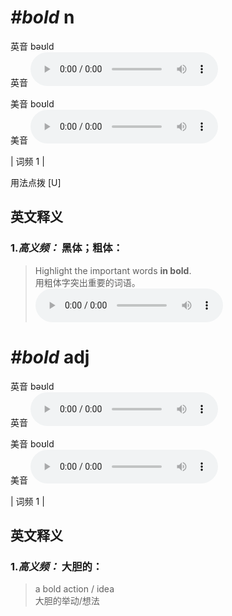 # ***\#bold*** n
英音 bəʊld  
英音
<audio src="./media/bold-B.aac" controls="controls"></audio>

美音 boʊld  
美音
<audio src="./media/bold.aac" controls="controls"></audio>



| 词频 1 |  

用法点拨   [U] 

英文释义
---
### 1.*高义频：* **黑体；粗体：**  

 > Highlight the important words **in bold**.   
 > 用粗体字突出重要的词语。    
<audio src="./media/1-bold.aac" controls="controls"></audio>


# ***\#bold*** adj
英音 bəʊld  
英音
<audio src="./media/bold-B.aac" controls="controls"></audio>

美音 boʊld  
美音
<audio src="./media/bold.aac" controls="controls"></audio>



| 词频 1 |  

英文释义
---
### 1.*高义频：* **大胆的：**  

 > a bold action / idea  
 > 大胆的举动/想法    


